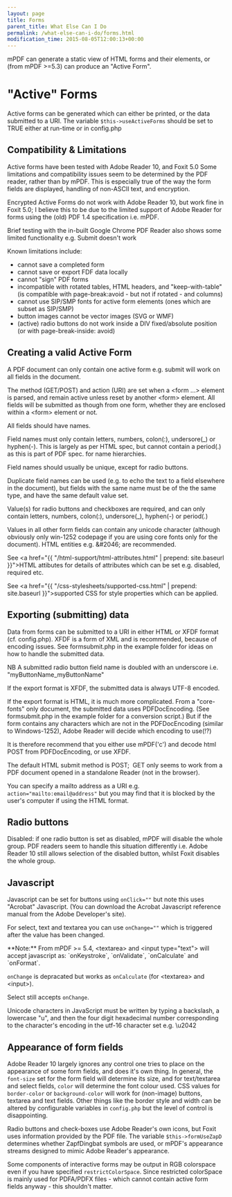 ```yaml
---
layout: page
title: Forms
parent_title: What Else Can I Do
permalink: /what-else-can-i-do/forms.html
modification_time: 2015-08-05T12:00:13+00:00
---
```


mPDF can generate a static view of HTML forms and their elements, or (from mPDF >=5.3) can produce an "Active Form".

# "Active" Forms

Active forms can be generated which can either be printed, or the data submitted to a URI. The variable `$this->useActiveForms` should be set to <span class="smallblock">TRUE</span> either at run-time or in <span class="filename">config.php</span>

## Compatibility &amp; Limitations

Active forms have been tested with Adobe Reader 10, and Foxit 5.0 Some limitations and compatibility issues seem to be determined by the PDF reader, rather than by mPDF. This is especially true of the way the form fields are displayed, handling of non-ASCII text, and encryption.

Encrypted Active Forms do not work with Adobe Reader 10, but work fine in Foxit 5.0; I believe this to be due to the limited support of Adobe Reader for forms using the (old) PDF 1.4 specification i.e. mPDF.

Brief testing with the in-built Google Chrome PDF Reader also shows some limited functionality e.g. Submit doesn't work

Known limitations include:

<ul>
<li>cannot save a completed form</li>
<li>cannot save or export FDF data locally</li>
<li>cannot "sign" PDF forms</li>
<li>incompatible with rotated tables, HTML headers, and "keep-with-table" (is compatible with page-break:avoid - but not if rotated - and columns)</li>
<li>cannot use SIP/SMP fonts for active form elements (ones which are subset as SIP/SMP)</li>
<li>button images cannot be vector images (SVG or WMF)</li>
<li>(active) radio buttons do not work inside a DIV fixed/absolute position (or with page-break-inside: avoid)</li>
</ul>

## Creating a valid Active Form

A PDF document can only contain one active form e.g. submit will work on all fields in the document.

The method (GET/POST) and action (URI) are set when a &lt;form ...&gt; element is parsed, and remain active unless reset by another &lt;form&gt; element. All fields will be submitted as though from one form, whether they are enclosed within a &lt;form&gt; element or not.

All fields should have names.

Field names must only contain letters, numbers, colon(:), undersore(_) or hyphen(-). This is largely as per HTML spec, but cannot contain a period(.) as this is part of PDF spec. for name hierarchies.

Field names should usually be unique, except for radio buttons.

Duplicate field names can be used (e.g. to echo the text to a field elsewhere in the document), but fields with the same name must be of the the same type, and have the same default value set.

Value(s) for radio buttons and checkboxes are required, and can only contain letters, numbers, colon(:), undersore(_), hyphen(-) or period(.)

Values in all other form fields can contain any unicode character (although obviously only win-1252 codepage if you are using core fonts only for the document). HTML entities e.g. &amp;#2046; are recommended.

See <a href="{{ "/html-support/html-attributes.html" | prepend: site.baseurl }}">HTML attibutes</a> for details of attributes which can be set e.g. disabled, required etc.

See <a href="{{ "/css-stylesheets/supported-css.html" | prepend: site.baseurl }}">supported CSS</a> for style properties which can be applied.

## Exporting (submitting) data

Data from forms can be submitted to a URI in either HTML or XFDF format (cf. <span class="filename">config.php</span>). XFDF is a form of XML and is recommended, because of encoding issues. See <span class="filename">formsubmit.php</span> in the example folder for ideas on how to handle the submitted data.

NB A submitted radio button field name is doubled with an underscore i.e. "myButtonName_myButtonName"

If the export format is XFDF, the submitted data is always UTF-8 encoded.

If the export format is HTML, it is much more complicated. From a "core-fonts" only document, the submitted data uses PDFDocEncoding. (See <span class="filename">formsubmit.php</span> in the example folder for a conversion script.) But if the form contains any characters which are not in the PDFDocEncoding (similar to Windows-1252), Adobe Reader will decide which encoding to use(!?)

It is therefore recommend that you either use mPDF('c') and decode html POST from PDFDocEncoding, or use XFDF.

The default HTML submit method is POST;  GET only seems to work from a PDF document opened in a standalone Reader (not in the browser).

You can specify a mailto address as a URI e.g. `action="mailto:email@address"` but you may find that it is blocked by the user's computer if using the HTML format.

## Radio buttons

Disabled: if one radio button is set as disabled, mPDF will disable the whole group. PDF readers seem to handle this situation differently i.e. Adobe Reader 10 still allows selection of the disabled button, whilst Foxit disables the whole group.

## Javascript

Javascript can be set for buttons using `onClick=""` but note this uses "Acrobat" Javascript. (You can download the Acrobat Javascript reference manual from the Adobe Developer's site).

For select, text and textarea you can use `onChange=""` which is triggered after the value has been changed.

<div class="alert alert-info" role="alert">**Note:** From mPDF >= 5.4, &lt;textarea&gt; and &lt;input type="text"&gt; will accept javascript as: `onKeystroke`, `onValidate`, `onCalculate` and `onFormat`.

`onChange` is depracated but works as `onCalculate` (for &lt;textarea&gt; and &lt;input&gt;).

Select still accepts `onChange`.</div>

Unicode characters in JavaScript must be written by typing a backslash, a lowercase "u", and then the four digit hexadecimal number corresponding to the character's encoding in the utf-16 character set e.g. \u2042

## Appearance of form fields

Adobe Reader 10 largely ignores any control one tries to place on the appearance of some form fields, and does it's own thing. In general, the `font-size` set for the form field will determine its size, and for text/textarea and select fields, `color` will determine the font colour used. CSS values for `border-color` or `background-color` will work for (non-image) buttons, textarea and text fields. Other things like the border style and width can be altered by configurable variables in <span class="filename">`config.php`</span> but the level of control is disappointing.

Radio buttons and check-boxes use Adobe Reader's own icons, but Foxit uses information provided by the PDF file. The variable `$this->formUseZapD` determines whether ZapfDingbat symbols are used, or mPDF's appearance streams designed to mimic Adobe Reader's appearance.

Some components of interactive forms may be output in RGB colorspace even if you have specified `restrictColorSpace`. Since restricted colorSpace is mainly used for PDFA/PDFX files - which cannot contain active form fields anyway - this shouldn't matter.

